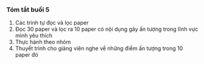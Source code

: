 ### Tóm tắt buổi 5
1) Các trình tự đọc và lọc paper
2) Đọc 30 paper và lọc ra 10 paper có nội dụng gây ấn tượng trong lĩnh vực mình yêu thích
3) Thực hành theo nhóm
4) Thuyết trình cho giảng viên nghe về những điểm ấn tượng trong 10 paper đó